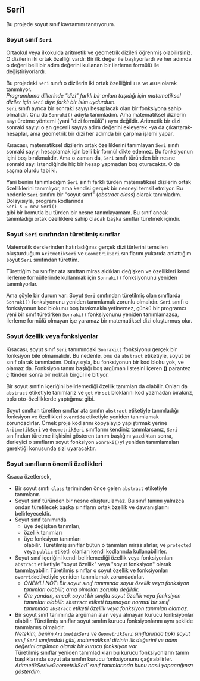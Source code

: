 ﻿## Seri1
Bu projede soyut sınıf kavramını tanıtıyorum.

### Soyut sınıf `Seri`
Ortaokul veya ilkokulda aritmetik ve geometrik dizileri
öğrenmiş olabilirsiniz. O dizilerin iki ortak özelliği
vardı: Bir ilk değer ile başlıyorlardı ve her adımda
o değeri belli bir adım değerini kullanan bir ilerleme
formülü ile değiştiriyorlardı.

Bu projedeki `Seri` sınıfı o dizilerin iki ortak 
özelliğini `ILK` ve `ADIM` olarak tanımlıyor.<br>
*Programlama dillerinde "dizi" farklı bir anlam taşıdığı
için matematiksel diziler için `Seri` diye farklı bir
isim uydurdum.*<br>
`Seri` sınıfı ayrıca bir sonraki sayıyı hesaplacak
olan bir fonksiyona sahip olmalıdır.
Onu da `Sonraki()` adıyla tanımladım.
Ama matematiksel dizilerin sayı üretme yöntemi
(yani "dizi formülü") aynı değildir.
Aritmetik bir dizi sonraki sayıyı o an geçerli
sayıya adım değerini ekleyerek -ya da çıkartarak-
hesaplar, ama geometrik bir dizi her adımda bir çarpma
işlemi yapar.

Kısacası, matematiksel dizilerin ortak özelliklerini
tanımlayan `Seri` sınıfı sonraki sayıyı hesaplamak
için belli bir formül dikte edemez. Bu fonksiyonun
içini boş bırakmalıdır.
Ama o zaman da, `Seri` sınıfı türünden bir nesne
sonraki sayı istendiğinde hiç bir hesap yapmadan
boş oturacaktır. O da saçma olurdu tabi ki.

Yani benim tanımladığım `Seri` sınıfı
farklı türden matematiksel dizilerin ortak
özelliklerini tanımlıyor, ama kendisi
gerçek bir nesneyi temsil etmiyor.
Bu nedenle `Seri` sınıfını bir "soyut sınıf"
(*abstract class*) olarak tanımladım. 
Dolayısıyla, program kodlarında <br>
`Seri s = new Seri()` <br>
gibi bir komutla bu türden bir nesne tanımlayamam.
Bu sınıf ancak tanımladığı ortak özelliklere
sahip olacak başka sınıflar türetmek içindir.

### Soyut `Seri` sınıfından türetilmiş sınıflar
Matematik derslerinden hatırladığınız gerçek dizi
türlerini temsilen oluşturduğum `AritmetikSeri` 
ve `GeometrikSeri` sınıflarını yukarıda anlattığım
soyut `Seri` sınıfından türettim.

Türettiğim bu sınıflar ata sınıftan miras aldıkları
değişken ve özellikleri kendi ilerleme formüllerinde
kullanmak için `Sonraki()` fonksiyonunu yeniden
tanımlıyorlar.

Ama şöyle bir durum var: Soyut `Seri` sınıfından
türetilmiş olan sınıflarda `Sonraki()` fonksiyonunu
yeniden tanımlamak zorunlu olmalıdır.
`Seri` sınıfı o fonksiyonun kod blokunu boş
bırakmakla yetinemez, çünkü bir programcı
yeni bir sınıf türetirken `Sonraki()` fonksiyonunu
yeniden tanımlamazsa, ilerleme formülü olmayan
işe yaramaz bir matematiksel dizi oluşturmuş olur.

### Soyut özellik veya fonksiyonlar
Kısacası, soyut sınıf `Seri` tanımındaki
`Sonraki()` fonksiyonu gerçek bir fonksiyon
bile olmamalıdır. Bu nedenle, onu da 
`abstract` etiketiyle, soyut bir sınıf olarak
tanımladım. Dolayısıyla, bu fonksiyonun bir kod
bloku yok, ve olamaz da.
Fonksiyon tanım başlığı boş argüman listesini
içeren **()** parantez çiftinden sonra
bir noktalı birgül ile bitiyor.

Bir soyut sınıfın içeriğini belirlemediği özellik
tanımları da olabilir. Onları da `abstract` etiketiyle
tanımlarız ve `get` ve `set` bloklarını kod yazmadan
bırakırız, tıpkı oto-özelliklerde yaptığımız gibi.

Soyut sınıftan türetilen sınıflar ata sınıfın
`abstract` etiketiyle tanımladığı fonksiyon ve
özellikleri `override` etiketiyle yeniden tanımlamak
zorundadırlar. Örnek proje kodlarını kopyalayıp
yapıştırmak yerine `AritmetikSeri` ve `GeometrikSeri`
sınıflarını kendiniz tanımlarsanız,
`Seri` sınıfından türetme ilişkisini gösteren 
tanım başlığını yazdıktan sonra, derleyici
o sınıfların soyut fonksiyon `Sonraki()`yi
yeniden tanımlamaları gerektiği konusunda
sizi uyaracaktır.

### Soyut sınıfların önemli özellikleri
Kısaca özetlersek,
- Bir soyut sınıfı `class` teriminden önce gelen
  `abstract` etiketiyle tanımlanır.
- Soyut sınıf türünden bir nesne oluşturulamaz.
  Bu sınıf tanımı yalnızca ondan türetilecek
  başka sınıfların ortak özellik ve davranışlarını
  belirleyecektir.
- Soyut sınıf tanımında
    - üye değişken tanımları,
    - özellik tanımları
    - üye fonksiyon tanımları<br>
  olabilir. Türetilmiş sınıflar bütün o tanımları
  miras alırlar, ve `protected` veya `public`
  etiketli olanları kendi kodlarında kullanabilirler.
- Soyut sınıf içeriğini kendi belirlemediği özellik
  veya fonksiyonları `abstract` etiketiyle
  "soyut özellik" veya "soyut fonksiyon" olarak
  tanımlayabilir. Türetilmiş sınıflar o soyut özellik
  ve fonksiyonları `override`etiketiyle yeniden
  tanımlamak zorundadırlar.
  - *ÖNEMLİ NOT: Bir soyut sınıf tanımında
     soyut özellik veya fonksiyon tanımları olabilir,
     ama olmaları zorunlu değildir.*
  - *Öte yandan, ancak soyut bir sınıfta
     soyut özellik veya fonksiyon tanımları olabilir.
    `abstract` etiketi taşımayan normal bir sınıf
     tanımında `abstract` etiketli özellik veya fonksiyon
     tanımları olamaz.*
- Bir soyut sınıf tanımında argüman alan veya almayan
  kurucu fonksiyonlar olabilir. Türetilmiş sınıflar
  soyut sınıfın kurucu fonksiyonlarını aynı şekilde
  tanımlamış olmalıdır.<br>
  *Netekim, benim `AritmetikSeri` ve `GeometrikSeri`
  sınıflarımda tıpkı soyut sınıf `Seri` sınıfındaki 
  gibi, matematiksel dizinin ilk değerini ve adım değerini
  argüman olarak bir kurucu fonksiyon var.*<br>
  Türetilmiş sınıflar yeniden tanımladıkları
  bu kurucu fonksiyonların tanım başlıklarında
  soyut ata sınıfın kurucu fonksiyonunu çağırabilirler.<br>
  *AritmetikSeri` ve `GeometrikSeri` sınıf tanımlarında
   bunu nasıl yapacağınızı gösterdim.*